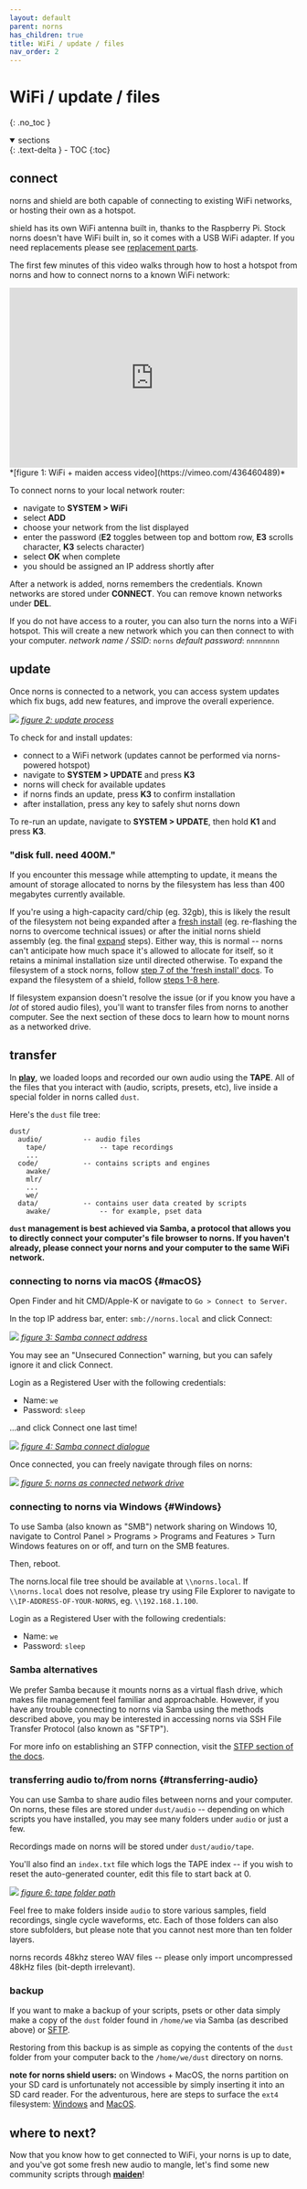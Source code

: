 ```yaml
---
layout: default
parent: norns
has_children: true
title: WiFi / update / files
nav_order: 2
---
```


# WiFi / update / files
{: .no_toc }

<details open markdown="block">
<summary>
sections
</summary>
{: .text-delta }
- TOC
{:toc}
</details>

## connect

norns and shield are both capable of connecting to existing WiFi networks, or hosting their own as a hotspot.

shield has its own WiFi antenna built in, thanks to the Raspberry Pi. Stock norns doesn't have WiFi built in, so it comes with a USB WiFi adapter. If you need replacements please see [replacement parts](/docs/norns/help/#WiFi-nub).

The first few minutes of this video walks through how to host a hotspot from norns and how to connect norns to a known WiFi network:

<div style="padding:62.5% 0 0 0;position:relative;"><iframe src="https://player.vimeo.com/video/436460489?title=0&byline=0&portrait=0" style="position:absolute;top:0;left:0;width:100%;height:100%;" frameborder="0" allow="autoplay; fullscreen" allowfullscreen></iframe></div><script src="https://player.vimeo.com/api/player.js"></script>
*[figure 1: WiFi + maiden access video](https://vimeo.com/436460489)*

To connect norns to your local network router:

- navigate to **SYSTEM > WiFi**
- select **ADD**
- choose your network from the list displayed
- enter the password (**E2** toggles between top and bottom row, **E3** scrolls character, **K3** selects character)
- select **OK** when complete
- you should be assigned an IP address shortly after

After a network is added, norns remembers the credentials. Known networks are stored under **CONNECT**. You can remove known networks under **DEL**.

If you do not have access to a router, you can also turn the norns into a WiFi hotspot. This will create a new network which you can then connect to with your computer.
*network name / SSID*: `norns`
*default password*: `nnnnnnnn`

## update

Once norns is connected to a network, you can access system updates which fix bugs, add new features, and improve the overall experience.

![](../image/WiFi_maiden-images/update.png)
*[figure 2: update process](../image/WiFi_maiden-images/update.png)*

To check for and install updates:

- connect to a WiFi network (updates cannot be performed via norns-powered hotspot)
- navigate to **SYSTEM > UPDATE** and press **K3**
- norns will check for available updates
- if norns finds an update, press **K3** to confirm installation
- after installation, press any key to safely shut norns down

To re-run an update, navigate to **SYSTEM > UPDATE**, then hold **K1** and press **K3**.

### "disk full. need 400M."

If you encounter this message while attempting to update, it means the amount of storage allocated to norns by the filesystem has less than 400 megabytes currently available.

If you're using a high-capacity card/chip (eg. 32gb), this is likely the result of the filesystem not being expanded after a [fresh install](/docs/norns/help/#fresh-install) (eg. re-flashing the norns to overcome technical issues) or after the initial norns shield assembly (eg. the final [expand](/docs/norns/shield/#explore--expand) steps). Either way, this is normal -- norns can't anticipate how much space it's allowed to allocate for itself, so it retains a minimal installation size until directed otherwise. To expand the filesystem of a stock norns, follow [step 7 of the 'fresh install' docs](/docs/norns/help/#stock-norns-1). To expand the filesystem of a shield, follow [steps 1-8 here](/docs/norns/help/#shield-1).

If filesystem expansion doesn't resolve the issue (or if you know you have a *lot* of stored audio files), you'll want to transfer files from norns to another computer. See the next section of these docs to learn how to mount norns as a networked drive.

## transfer

In [**play**](/docs/norns/play), we loaded loops and recorded our own audio using the **TAPE**. All of the files that you interact with (audio, scripts, presets, etc), live inside a special folder in norns called `dust`.

Here's the `dust` file tree:

```
dust/
  audio/          -- audio files
    tape/             -- tape recordings
    ...
  code/           -- contains scripts and engines
    awake/
    mlr/
    ...
    we/
  data/           -- contains user data created by scripts
    awake/            -- for example, pset data
```

**`dust` management is best achieved via Samba, a protocol that allows you to directly connect your computer's file browser to norns. If you haven't already, please connect your norns and your computer to the same WiFi network.**

### connecting to norns via macOS {#macOS}

Open Finder and hit CMD/Apple-K or navigate to `Go > Connect to Server`.

In the top IP address bar, enter: `smb://norns.local` and click Connect:

![](../image/smb-mac-connect.png)
*[figure 3: Samba connect address](../image/smb-mac-connect.png)*

You may see an "Unsecured Connection" warning, but you can safely ignore it and click Connect.

Login as a Registered User with the following credentials:

- Name: `we`
- Password: `sleep`

...and click Connect one last time!

![](../image/smb-mac-login.png)
*[figure 4: Samba connect dialogue](../image/smb-mac-login.png)*

Once connected, you can freely navigate through files on norns:

![](../image/smb-mac-tree.png)
*[figure 5: norns as connected network drive](../image/smb-mac-tree.png)*

### connecting to norns via Windows {#Windows}

To use Samba (also known as "SMB") network sharing on Windows 10, navigate to Control Panel > Programs > Programs and Features > Turn Windows features on or off, and turn on the SMB features. 

Then, reboot.

The norns.local file tree should be available at `\\norns.local`. If `\\norns.local` does not resolve, please try using File Explorer to navigate to `\\IP-ADDRESS-OF-YOUR-NORNS`, eg. `\\192.168.1.100`.

Login as a Registered User with the following credentials:

- Name: `we`
- Password: `sleep`

### Samba alternatives

We prefer Samba because it mounts norns as a virtual flash drive, which makes file management feel familiar and approachable. However, if you have any trouble connecting to norns via Samba using the methods described above, you may be interested in accessing norns via SSH File Transfer Protocol (also known as "SFTP").

For more info on establishing an STFP connection, visit the [STFP section of the docs](/docs/norns/advanced-access).

### transferring audio to/from norns {#transferring-audio}

You can use Samba to share audio files between norns and your computer. On norns, these files are stored under `dust/audio` -- depending on which scripts you have installed, you may see many folders under `audio` or just a few.

Recordings made on norns will be stored under `dust/audio/tape`.

You'll also find an `index.txt` file which logs the TAPE index -- if you wish to reset the auto-generated counter, edit this file to start back at 0.

![](../image/smb-mac-tree-tape.png)
*[figure 6: tape folder path](../image/smb-mac-tree-tape.png)*

Feel free to make folders inside `audio` to store various samples, field recordings, single cycle waveforms, etc. Each of those folders can also store subfolders, but please note that you cannot nest more than ten folder layers.

norns records 48khz stereo WAV files -- please only import uncompressed 48kHz files (bit-depth irrelevant).

### backup

If you want to make a backup of your scripts, psets or other data simply make a copy of the `dust` folder found in `/home/we` via Samba (as described above) or [SFTP](../sftp).

Restoring from this backup is as simple as copying the contents of the `dust` folder from your computer back to the `/home/we/dust` directory on norns.

**note for norns shield users:** on Windows + MacOS, the norns partition on your SD card is unfortunately not accessible by simply inserting it into an SD card reader. For the adventurous, here are steps to surface the `ext4` filesystem: [Windows](https://www.howtogeek.com/112888/3-ways-to-access-your-linux-partitions-from-windows/) and [MacOS](https://www.maketecheasier.com/mount-access-ext4-partition-mac/).


## where to next?

Now that you know how to get connected to WiFi, your norns is up to date, and you've got some fresh new audio to mangle, let's find some new community scripts through [**maiden**](/docs/norns/maiden)!
